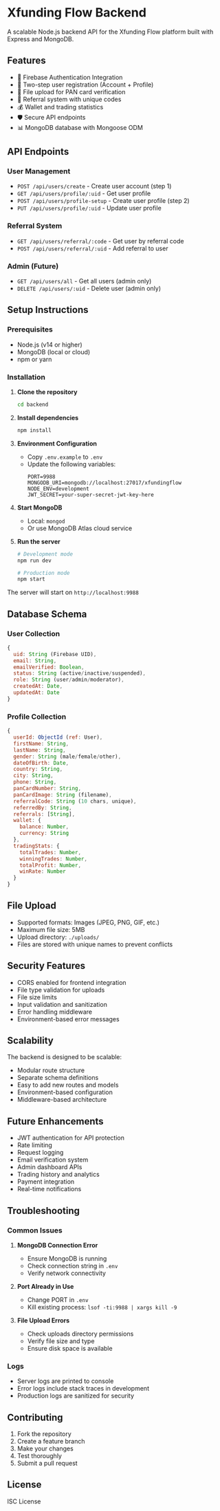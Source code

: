 # Xfunding Flow Backend

A scalable Node.js backend API for the Xfunding Flow platform built with Express and MongoDB.

## Features

- 🔐 Firebase Authentication Integration
- 👤 Two-step user registration (Account + Profile)
- 📸 File upload for PAN card verification
- 🔗 Referral system with unique codes
- 💰 Wallet and trading statistics
- 🛡️ Secure API endpoints
- 📊 MongoDB database with Mongoose ODM

## API Endpoints

### User Management
- `POST /api/users/create` - Create user account (step 1)
- `GET /api/users/profile/:uid` - Get user profile
- `POST /api/users/profile-setup` - Create user profile (step 2)
- `PUT /api/users/profile/:uid` - Update user profile

### Referral System
- `GET /api/users/referral/:code` - Get user by referral code
- `POST /api/users/referral/:uid` - Add referral to user

### Admin (Future)
- `GET /api/users/all` - Get all users (admin only)
- `DELETE /api/users/:uid` - Delete user (admin only)

## Setup Instructions

### Prerequisites
- Node.js (v14 or higher)
- MongoDB (local or cloud)
- npm or yarn

### Installation

1. **Clone the repository**
   ```bash
   cd backend
   ```

2. **Install dependencies**
   ```bash
   npm install
   ```

3. **Environment Configuration**
   - Copy `.env.example` to `.env`
   - Update the following variables:
     ```env
     PORT=9988
     MONGODB_URI=mongodb://localhost:27017/xfundingflow
     NODE_ENV=development
     JWT_SECRET=your-super-secret-jwt-key-here
     ```

4. **Start MongoDB**
   - Local: `mongod`
   - Or use MongoDB Atlas cloud service

5. **Run the server**
   ```bash
   # Development mode
   npm run dev
   
   # Production mode
   npm start
   ```

The server will start on `http://localhost:9988`

## Database Schema

### User Collection
```javascript
{
  uid: String (Firebase UID),
  email: String,
  emailVerified: Boolean,
  status: String (active/inactive/suspended),
  role: String (user/admin/moderator),
  createdAt: Date,
  updatedAt: Date
}
```

### Profile Collection
```javascript
{
  userId: ObjectId (ref: User),
  firstName: String,
  lastName: String,
  gender: String (male/female/other),
  dateOfBirth: Date,
  country: String,
  city: String,
  phone: String,
  panCardNumber: String,
  panCardImage: String (filename),
  referralCode: String (10 chars, unique),
  referredBy: String,
  referrals: [String],
  wallet: {
    balance: Number,
    currency: String
  },
  tradingStats: {
    totalTrades: Number,
    winningTrades: Number,
    totalProfit: Number,
    winRate: Number
  }
}
```

## File Upload

- Supported formats: Images (JPEG, PNG, GIF, etc.)
- Maximum file size: 5MB
- Upload directory: `./uploads/`
- Files are stored with unique names to prevent conflicts

## Security Features

- CORS enabled for frontend integration
- File type validation for uploads
- File size limits
- Input validation and sanitization
- Error handling middleware
- Environment-based error messages

## Scalability

The backend is designed to be scalable:
- Modular route structure
- Separate schema definitions
- Easy to add new routes and models
- Environment-based configuration
- Middleware-based architecture

## Future Enhancements

- JWT authentication for API protection
- Rate limiting
- Request logging
- Email verification system
- Admin dashboard APIs
- Trading history and analytics
- Payment integration
- Real-time notifications

## Troubleshooting

### Common Issues

1. **MongoDB Connection Error**
   - Ensure MongoDB is running
   - Check connection string in `.env`
   - Verify network connectivity

2. **Port Already in Use**
   - Change PORT in `.env`
   - Kill existing process: `lsof -ti:9988 | xargs kill -9`

3. **File Upload Errors**
   - Check uploads directory permissions
   - Verify file size and type
   - Ensure disk space is available

### Logs
- Server logs are printed to console
- Error logs include stack traces in development
- Production logs are sanitized for security

## Contributing

1. Fork the repository
2. Create a feature branch
3. Make your changes
4. Test thoroughly
5. Submit a pull request

## License

ISC License
